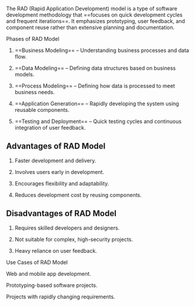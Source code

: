 The RAD (Rapid Application Development) model is a type of software development methodology that ==focuses on quick development cycles and frequent iterations==. It emphasizes prototyping, user feedback, and component reuse rather than extensive planning and documentation.

Phases of RAD Model

1. ==Business Modeling== – Understanding business processes and data flow.


2. ==Data Modeling== – Defining data structures based on business models.


3. ==Process Modeling== – Defining how data is processed to meet business needs.


4. ==Application Generation== – Rapidly developing the system using reusable components.


5. ==Testing and Deployment== – Quick testing cycles and continuous integration of user feedback.



## Advantages of RAD Model

1. Faster development and delivery.

2. Involves users early in development.

3. Encourages flexibility and adaptability.

4. Reduces development cost by reusing components.


## Disadvantages of RAD Model

1. Requires skilled developers and designers.

2. Not suitable for complex, high-security projects.

3. Heavy reliance on user feedback.


Use Cases of RAD Model

Web and mobile app development.

Prototyping-based software projects.

Projects with rapidly changing requirements.





